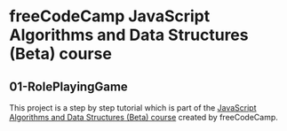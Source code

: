 # freeCodeCamp JavaScript Algorithms and Data Structures (Beta) course

## 01-RolePlayingGame

This project is a step by step tutorial which is part of the [JavaScript Algorithms and Data Structures (Beta) course](https://www.freecodecamp.org/learn/javascript-algorithms-and-data-structures-v8/) created by freeCodeCamp.
